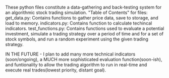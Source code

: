 These python files constitute a data-gathering and back-testing system for an algorithmic stock trading simulation. "Table of Contents" for files:
get_data.py: Contains functions to gather price data, save to storage, and load to memory.
indicators.py: Contains function to calculate techincal indicators.
test_functions.py: Contains functions used to evaluate a potential investment, simulate a trading strategy over a period of time and for a set of stock symbols, and run a random experiment using the given trading strategy.

IN THE FUTURE - I plan to add many more technical indicators (soon/ongoing), a MUCH more sophisticated evaluation function(soon-ish), and funtionality to allow the trading algorithm to run in real-time and execute real trades(lowest priority, distant goal).
